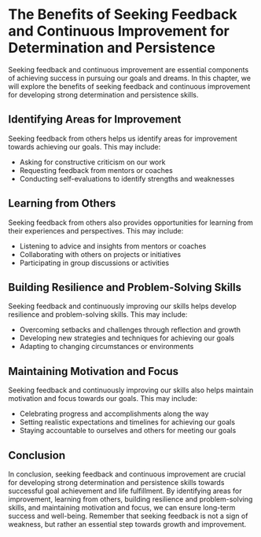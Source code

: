 The Benefits of Seeking Feedback and Continuous Improvement for Determination and Persistence
=====================================================================================================================================================

Seeking feedback and continuous improvement are essential components of achieving success in pursuing our goals and dreams. In this chapter, we will explore the benefits of seeking feedback and continuous improvement for developing strong determination and persistence skills.

Identifying Areas for Improvement
---------------------------------

Seeking feedback from others helps us identify areas for improvement towards achieving our goals. This may include:

* Asking for constructive criticism on our work
* Requesting feedback from mentors or coaches
* Conducting self-evaluations to identify strengths and weaknesses

Learning from Others
--------------------

Seeking feedback from others also provides opportunities for learning from their experiences and perspectives. This may include:

* Listening to advice and insights from mentors or coaches
* Collaborating with others on projects or initiatives
* Participating in group discussions or activities

Building Resilience and Problem-Solving Skills
----------------------------------------------

Seeking feedback and continuously improving our skills helps develop resilience and problem-solving skills. This may include:

* Overcoming setbacks and challenges through reflection and growth
* Developing new strategies and techniques for achieving our goals
* Adapting to changing circumstances or environments

Maintaining Motivation and Focus
--------------------------------

Seeking feedback and continuously improving our skills also helps maintain motivation and focus towards our goals. This may include:

* Celebrating progress and accomplishments along the way
* Setting realistic expectations and timelines for achieving our goals
* Staying accountable to ourselves and others for meeting our goals

Conclusion
----------

In conclusion, seeking feedback and continuous improvement are crucial for developing strong determination and persistence skills towards successful goal achievement and life fulfillment. By identifying areas for improvement, learning from others, building resilience and problem-solving skills, and maintaining motivation and focus, we can ensure long-term success and well-being. Remember that seeking feedback is not a sign of weakness, but rather an essential step towards growth and improvement.
